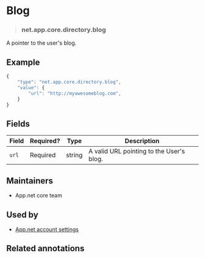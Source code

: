 <!-- give your annotation a title -->
# Blog

<!-- specify the "type" for your annotation -->
> ### net.app.core.directory.blog

<!-- provide a description of what your annotation represents -->
A pointer to the user's blog.

<!-- provide at least one example of what your annotation might look like in the wild -->
## Example

~~~ js
{
    "type": "net.app.core.directory.blog",
    "value": {
        "url": "http://myawesomeblog.com",
    }
}
~~~

<!-- provide a complete description of the fields in the "value" object for your annotation -->
## Fields 

| Field | Required? | Type   | Description                              |
| ----- | --------- | ----   | -----------                              |
| `url` | Required  | string | A valid URL pointing to the User's blog. |

<!-- provide a way to contact you -->
## Maintainers
* App.net core team

<!-- provide references to compatible apps / service -->
## Used by 
* [App.net account settings](https://account.app.net/settings/)

<!-- provide references to related annotations -->
## Related annotations
